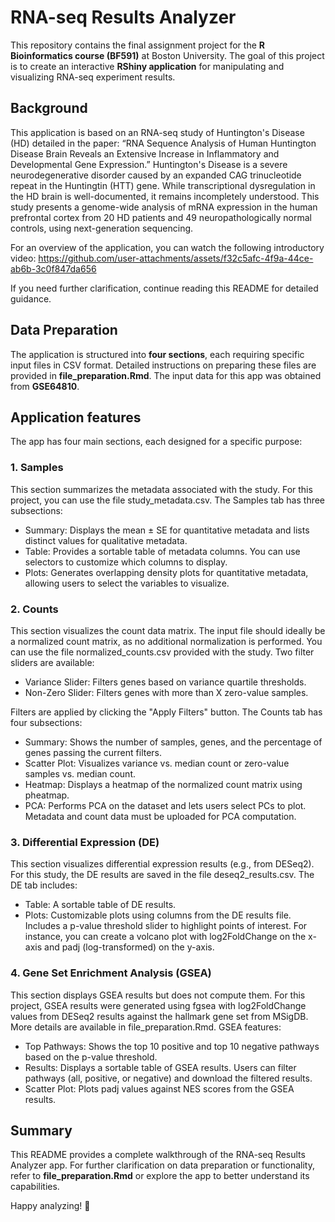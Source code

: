 # RNA-seq Results Analyzer
This repository contains the final assignment project for the **R Bioinformatics course (BF591)** at Boston University. The goal of this project is to create an interactive **RShiny application** for manipulating and visualizing RNA-seq experiment results.

## Background
This application is based on an RNA-seq study of Huntington's Disease (HD) detailed in the paper:
“RNA Sequence Analysis of Human Huntington Disease Brain Reveals an Extensive Increase in Inflammatory and Developmental Gene Expression.”
Huntington's Disease is a severe neurodegenerative disorder caused by an expanded CAG trinucleotide repeat in the Huntingtin (HTT) gene. While transcriptional dysregulation in the HD brain is well-documented, it remains incompletely understood. This study presents a genome-wide analysis of mRNA expression in the human prefrontal cortex from 20 HD patients and 49 neuropathologically normal controls, using next-generation sequencing.

For an overview of the application, you can watch the following introductory video:
https://github.com/user-attachments/assets/f32c5afc-4f9a-44ce-ab6b-3c0f847da656

If you need further clarification, continue reading this README for detailed guidance.

## Data Preparation
The application is structured into **four sections**, each requiring specific input files in CSV format. Detailed instructions on preparing these files are provided in **file_preparation.Rmd**. The input data for this app was obtained from **GSE64810**.

## Application features
The app has four main sections, each designed for a specific purpose:

### 1. Samples 
This section summarizes the metadata associated with the study. For this project, you can use the file study_metadata.csv. The Samples tab has three subsections:
- Summary: Displays the mean ± SE for quantitative metadata and lists distinct values for qualitative metadata.
- Table: Provides a sortable table of metadata columns. You can use selectors to customize which columns to display.
- Plots: Generates overlapping density plots for quantitative metadata, allowing users to select the variables to visualize.

### 2. Counts
This section visualizes the count data matrix. The input file should ideally be a normalized count matrix, as no additional normalization is performed. You can use the file normalized_counts.csv provided with the study. Two filter sliders are available:
- Variance Slider: Filters genes based on variance quartile thresholds.
- Non-Zero Slider: Filters genes with more than X zero-value samples.

Filters are applied by clicking the "Apply Filters" button. The Counts tab has four subsections:
- Summary: Shows the number of samples, genes, and the percentage of genes passing the current filters.
- Scatter Plot: Visualizes variance vs. median count or zero-value samples vs. median count.
- Heatmap: Displays a heatmap of the normalized count matrix using pheatmap.
- PCA: Performs PCA on the dataset and lets users select PCs to plot. Metadata and count data must be uploaded for PCA computation.

### 3. Differential Expression (DE)
This section visualizes differential expression results (e.g., from DESeq2). For this study, the DE results are saved in the file deseq2_results.csv. The DE tab includes:
- Table: A sortable table of DE results.
- Plots: Customizable plots using columns from the DE results file. Includes a p-value threshold slider to highlight points of interest. For instance, you can create a volcano plot with log2FoldChange on the x-axis and padj (log-transformed) on the y-axis.

### 4. Gene Set Enrichment Analysis (GSEA)
This section displays GSEA results but does not compute them. For this project, GSEA results were generated using fgsea with log2FoldChange values from DESeq2 results against the hallmark gene set from MSigDB. More details are available in file_preparation.Rmd. GSEA features:
- Top Pathways: Shows the top 10 positive and top 10 negative pathways based on the p-value threshold.
- Results: Displays a sortable table of GSEA results. Users can filter pathways (all, positive, or negative) and download the filtered results.
- Scatter Plot: Plots padj values against NES scores from the GSEA results.

## Summary
This README provides a complete walkthrough of the RNA-seq Results Analyzer app. For further clarification on data preparation or functionality, refer to **file_preparation.Rmd** or explore the app to better understand its capabilities.

Happy analyzing! 🎉



